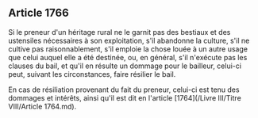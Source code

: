 Article 1766
----
Si le preneur d'un héritage rural ne le garnit pas des bestiaux et des
ustensiles nécessaires à son exploitation, s'il abandonne la culture, s'il ne
cultive pas raisonnablement, s'il emploie la chose louée à un autre usage que
celui auquel elle a été destinée, ou, en général, s'il n'exécute pas les clauses
du bail, et qu'il en résulte un dommage pour le bailleur, celui-ci peut, suivant
les circonstances, faire résilier le bail.

En cas de résiliation provenant du fait du preneur, celui-ci est tenu des
dommages et intérêts, ainsi qu'il est dit en l'article [1764](/Livre III/Titre VIII/Article 1764.md).
